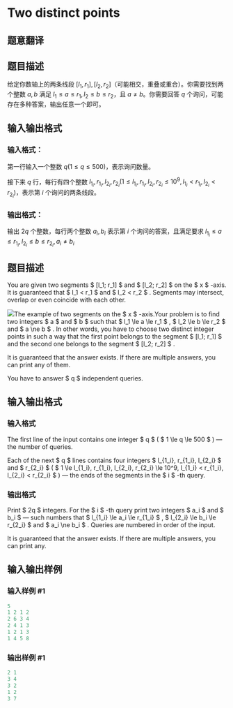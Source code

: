 # Two distinct points

## 题意翻译

## 题目描述

给定你数轴上的两条线段 $[l_1, r_1],[l_2, r_2]$（可能相交，重叠或重合）。你需要找到两个整数 $a,b$ 满足 $l_1 \leq a \leq r_1, l_2 \leq b \leq r_2$，且 $a\neq b$。你需要回答 $q$ 个询问，可能存在多种答案，输出任意一个即可。

## 输入输出格式

### 输入格式：

第一行输入一个整数 $q (1\leq q \leq 500)$，表示询问数量。

接下来 $q$ 行，每行有四个整数 $l_{1_i}, r_{1_i},l_{2_i}, r_{2_i}(1\leq l_{1_i},r_{1_i},l_{2_i},r_{2_i}\leq 10^9,l_{1_i} < r_{1_i},l_{2_i} < r_{2_i})$，表示第 $i$ 个询问的两条线段。

### 输出格式：

输出 $2q$ 个整数，每行两个整数 $a_i,b_i$ 表示第 $i$ 个询问的答案，且满足要求 $l_{1_i} \leq a \leq r_{1_i}, l_{2_i} \leq b \leq r_{2_i},a_i\neq b_i$

## 题目描述

You are given two segments $ [l_1; r_1] $ and $ [l_2; r_2] $ on the $ x $ -axis. It is guaranteed that $ l_1 < r_1 $ and $ l_2 < r_2 $ . Segments may intersect, overlap or even coincide with each other.

![](https://cdn.luogu.com.cn/upload/vjudge_pic/CF1108A/7419e7451c5e1e43b097aba446a1152723c789d2.png)The example of two segments on the $ x $ -axis.Your problem is to find two integers $ a $ and $ b $ such that $ l_1 \le a \le r_1 $ , $ l_2 \le b \le r_2 $ and $ a \ne b $ . In other words, you have to choose two distinct integer points in such a way that the first point belongs to the segment $ [l_1; r_1] $ and the second one belongs to the segment $ [l_2; r_2] $ .

It is guaranteed that the answer exists. If there are multiple answers, you can print any of them.

You have to answer $ q $ independent queries.

## 输入输出格式

### 输入格式

The first line of the input contains one integer $ q $ ( $ 1 \le q \le 500 $ ) — the number of queries.

Each of the next $ q $ lines contains four integers $ l_{1_i}, r_{1_i}, l_{2_i} $ and $ r_{2_i} $ ( $ 1 \le l_{1_i}, r_{1_i}, l_{2_i}, r_{2_i} \le 10^9, l_{1_i} < r_{1_i}, l_{2_i} < r_{2_i} $ ) — the ends of the segments in the $ i $ -th query.

### 输出格式

Print $ 2q $ integers. For the $ i $ -th query print two integers $ a_i $ and $ b_i $ — such numbers that $ l_{1_i} \le a_i \le r_{1_i} $ , $ l_{2_i} \le b_i \le r_{2_i} $ and $ a_i \ne b_i $ . Queries are numbered in order of the input.

It is guaranteed that the answer exists. If there are multiple answers, you can print any.

## 输入输出样例

### 输入样例 #1

```cpp
5
1 2 1 2
2 6 3 4
2 4 1 3
1 2 1 3
1 4 5 8

```
### 输出样例 #1

```cpp
2 1
3 4
3 2
1 2
3 7

```
